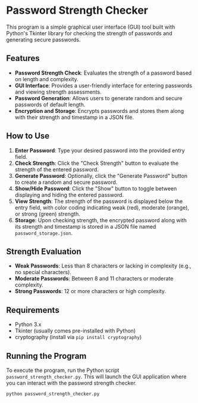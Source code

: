 # Password Strength Checker

This program is a simple graphical user interface (GUI) tool built with Python's Tkinter library for checking the strength of passwords and generating secure passwords.

## Features

- **Password Strength Check**: Evaluates the strength of a password based on length and complexity.
- **GUI Interface**: Provides a user-friendly interface for entering passwords and viewing strength assessments.
- **Password Generation**: Allows users to generate random and secure passwords of default length.
- **Encryption and Storage**: Encrypts passwords and stores them along with their strength and timestamp in a JSON file.

## How to Use

1. **Enter Password**: Type your desired password into the provided entry field.
2. **Check Strength**: Click the "Check Strength" button to evaluate the strength of the entered password.
3. **Generate Password**: Optionally, click the "Generate Password" button to create a random and secure password.
4. **Show/Hide Password**: Click the "Show" button to toggle between displaying and hiding the entered password.
5. **View Strength**: The strength of the password is displayed below the entry field, with color coding indicating weak (red), moderate (orange), or strong (green) strength.
6. **Storage**: Upon checking strength, the encrypted password along with its strength and timestamp is stored in a JSON file named `password_storage.json`.

## Strength Evaluation

- **Weak Passwords**: Less than 8 characters or lacking in complexity (e.g., no special characters).
- **Moderate Passwords**: Between 8 and 11 characters or moderate complexity.
- **Strong Passwords**: 12 or more characters or high complexity.

## Requirements

- Python 3.x
- Tkinter (usually comes pre-installed with Python)
- cryptography (install via `pip install cryptography`)

## Running the Program

To execute the program, run the Python script `password_strength_checker.py`. This will launch the GUI application where you can interact with the password strength checker.

```bash
python password_strength_checker.py
